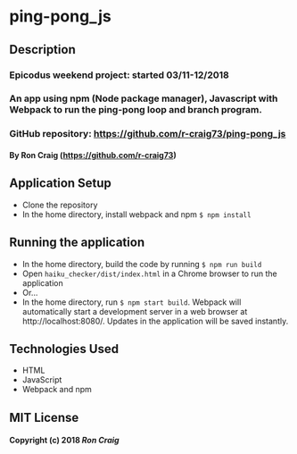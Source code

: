# ping-pong_js

## Description
### Epicodus weekend project: started 03/11-12/2018
### An app using npm (Node package manager), Javascript with Webpack to run the ping-pong loop and branch program.

### GitHub repository: https://github.com/r-craig73/ping-pong_js

#### By Ron Craig (https://github.com/r-craig73)

## Application Setup
* Clone the repository
* In the home directory, install webpack and npm `$ npm install`

## Running the application
* In the home directory, build the code by running `$ npm run build`
* Open `haiku_checker/dist/index.html` in a Chrome browser to run the application
* Or...
* In the home directory, run `$ npm start build`.  Webpack will automatically start a development server in a web browser at http://localhost:8080/. Updates in the application will be saved instantly.

## Technologies Used
* HTML
* JavaScript
* Webpack and npm

## MIT License

#### Copyright (c) 2018 _Ron Craig_
